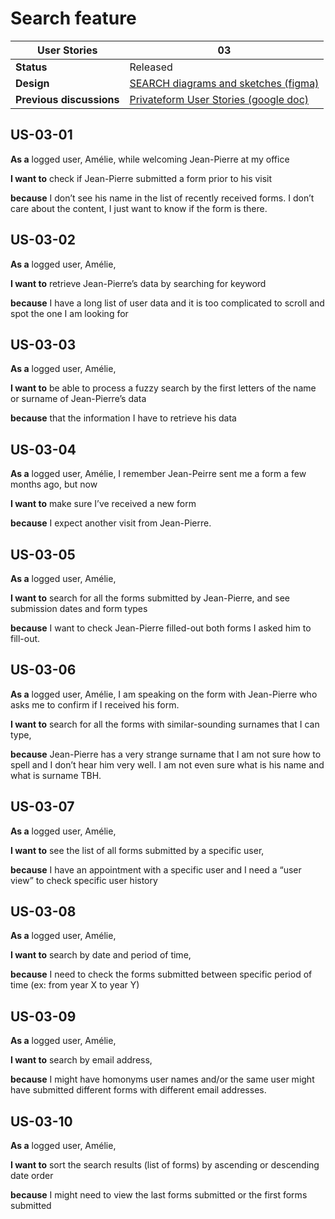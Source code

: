 # Search feature

<!-- prettier-ignore -->
| User Stories | 03 |
| ---------- | ---- |
| **Status** | Released |
| **Design** | [SEARCH diagrams and sketches (figma)](https://www.figma.com/file/JT5Yq52CilZ7dVYchgGpJq/PF-SEARCH?node-id=0%3A1)
| **Previous discussions** | [Privateform User Stories (google doc)](https://docs.google.com/document/d/1-_iVgamjIm0aH-txl2aVDIfSNRuwS-agKf74G1q1KRk/edit#heading=h.wn6oeyggumgu)

## US-03-01

**As a** logged user, Amélie, while welcoming Jean-Pierre at my office

**I want to** check if Jean-Pierre submitted a form prior to his visit

**because** I don’t see his name in the list of recently received forms. I don’t care about the content, I just want to know if the form is there.

## US-03-02

**As a** logged user, Amélie,

**I want to** retrieve Jean-Pierre’s data by searching for keyword

**because** I have a long list of user data and it is too complicated to scroll and spot the one I am looking for

## US-03-03

**As a** logged user, Amélie,

**I want to** be able to process a fuzzy search by the first letters of the name or surname of Jean-Pierre’s data

**because** that the information I have to retrieve his data

## US-03-04

**As a** logged user, Amélie, I remember Jean-Peirre sent me a form a few months ago, but now

**I want to** make sure I’ve received a new form

**because** I expect another visit from Jean-Pierre.

## US-03-05

**As a** logged user, Amélie,

**I want to** search for all the forms submitted by Jean-Pierre, and see submission dates and form types

**because** I want to check Jean-Pierre filled-out both forms I asked him to fill-out.

## US-03-06

**As a** logged user, Amélie, I am speaking on the form with Jean-Pierre who asks me to confirm if I received his form.

**I want to** search for all the forms with similar-sounding surnames that I can type,

**because** Jean-Pierre has a very strange surname that I am not sure how to spell and I don’t hear him very well. I am not even sure what is his name and what is surname TBH.

## US-03-07

**As a** logged user, Amélie,

**I want to** see the list of all forms submitted by a specific user,

**because** I have an appointment with a specific user and I need a “user view” to check specific user history

## US-03-08

**As a** logged user, Amélie,

**I want to** search by date and period of time,

**because** I need to check the forms submitted between specific period of time (ex: from year X to year Y)

## US-03-09

**As a** logged user, Amélie,

**I want to** search by email address,

**because** I might have homonyms user names and/or the same user might have submitted different forms with different email addresses.

## US-03-10

**As a** logged user, Amélie,

**I want to** sort the search results (list of forms) by ascending or descending date order

**because** I might need to view the last forms submitted or the first forms submitted
